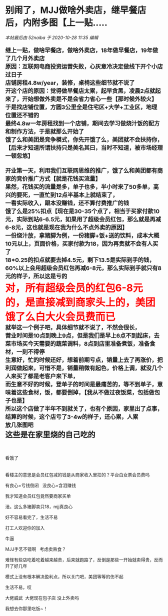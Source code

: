 # 别闹了，MJJ做啥外卖店，继早餐店后，内附多图【上一贴.....


<i class="pstatus"> 本帖最后由 52naiba 于 2020-10-28 11:35 编辑 </i><br />
<br />
<strong><font size="4">继上一贴，做啥早餐店，做啥外卖店，18年做早餐店，19年做了几个月外卖店<br />
原因：互联网电商投资运营失败，心灰意冷决定做线下开个小店过日子<br />
店铺房租4.8w/year，装修，桌椅这些细节就不说了<br />
开这个店的原因：觉得做早餐店太累，起早贪黑，凌晨2点就起来了，开始想做外卖是不是会省力省心一些【那时候外**较火】<br />
于是找店铺位置，方圆3公里全是住宅区+大学+工业区，地理位置还不错的<br />
最终4.8w一年房租找到一个店铺，期间去学习做烧汁饭的配方和制作方法，于是就那么开始了<br />
饿了么和美团是竞争模式，你先开饿了么，美团就不会扶持你，【后来才知道所谓扶持只是美名其曰，当时不知道，被市场经理一顿忽悠】<br />
<br />
开业第一天，利用我们互联网思维的推广，饿了么和美团都有商家的竞价推广方式【就是花钱买流量】<br />
果然，花钱买的流量是多，单子也多，半小时来了50多单，高兴的要死，一直忙到12点半基本上就结束了，<br />
一看实际收入，跟本没赚钱，还不算付费推广的钱<br />
饿了么是25%扣点【现在是30-35个点了，相当于买家付款10元，实际到站6-6.5元，如果用了超级会员红包，那么就是再减6-8元，这也就是现在我为什么不点外卖的原因】<br />
一份烧汁放，拿猪脚为例，一份猪脚+饭+送的饮料，成本大概10元以上，页面价格，买家付款为18，因为再贵就不会有人买了<br />
18*0.25的扣点就要去掉4.5元，剩下13.5是实际到手的钱，60%以上会用超级会员红包再减6-8元，那么实际到手就只有8元的样子，所以这是亏的<br />
<strong><font size="6"><font color="Red">对，所有超级会员的红包6-8元的，是直接减到商家头上的，美团饿了么白**大火会员费而已</font><br />
</font></strong>就举这一个例子吧，具体细节就不说了，不然会很长，<br />
营业时间是10点到晚上9点，但是我们是早上6点不到起床，去菜市场买今天需要的蔬菜调料，8点到店里准备煮饭，准备食材，一刻不得停<br />
生意好，忙的时候还好，想着前期亏点，销量上去了再涨价，把利润做起来，可惜不是，销量稍微有起色，价格上调，就没几个人来买了都是老客户来下单，<br />
而生意不好的时候，登单子的时间是最痛苦的，等不到单子，意味着这些食材，饭，都要倒掉，【我从不做过夜饭菜，包括做包子也是】<br />
所以这个店做了半年不到就关了，也有个原因，家里出了点事，结算的时候，这个店亏了3-4w的样子，还心累，人累<br />
放几张图吧</font></strong><br />
<img id="aimg_HDR09" onclick="zoom(this, this.src, 0, 0, 0)" class="zoom" src="https://kyun.ltyuanfang.cn/tc/2020/10/28/687e100fa4239.jpg" onmouseover="img_onmouseoverfunc(this)" onload="thumbImg(this)" border="0" alt="" /><br />
<img id="aimg_ndea1" onclick="zoom(this, this.src, 0, 0, 0)" class="zoom" src="https://kyun.ltyuanfang.cn/tc/2020/10/28/07c2e1e633c48.jpg" onmouseover="img_onmouseoverfunc(this)" onload="thumbImg(this)" border="0" alt="" /><br />
<img id="aimg_gm1hA" onclick="zoom(this, this.src, 0, 0, 0)" class="zoom" src="https://kyun.ltyuanfang.cn/tc/2020/10/28/782514f3eab18.jpg" onmouseover="img_onmouseoverfunc(this)" onload="thumbImg(this)" border="0" alt="" /><br />
<img id="aimg_Z7wN0" onclick="zoom(this, this.src, 0, 0, 0)" class="zoom" src="https://kyun.ltyuanfang.cn/tc/2020/10/28/d52b18fadffeb.jpg" onmouseover="img_onmouseoverfunc(this)" onload="thumbImg(this)" border="0" alt="" /><br />
<img id="aimg_ZD3kk" onclick="zoom(this, this.src, 0, 0, 0)" class="zoom" src="https://kyun.ltyuanfang.cn/tc/2020/10/28/08ef178cc893e.jpg" onmouseover="img_onmouseoverfunc(this)" onload="thumbImg(this)" border="0" alt="" /><br />
<img id="aimg_uiis7" onclick="zoom(this, this.src, 0, 0, 0)" class="zoom" src="https://kyun.ltyuanfang.cn/tc/2020/10/28/d91d5300f2519.jpg" onmouseover="img_onmouseoverfunc(this)" onload="thumbImg(this)" border="0" alt="" /><br />
<img id="aimg_hdKDU" onclick="zoom(this, this.src, 0, 0, 0)" class="zoom" src="https://kyun.ltyuanfang.cn/tc/2020/10/28/a3acac04755c6.jpg" onmouseover="img_onmouseoverfunc(this)" onload="thumbImg(this)" border="0" alt="" /><br />
<img id="aimg_yEodn" onclick="zoom(this, this.src, 0, 0, 0)" class="zoom" src="https://kyun.ltyuanfang.cn/tc/2020/10/28/3c3cac7467efd.jpg" onmouseover="img_onmouseoverfunc(this)" onload="thumbImg(this)" border="0" alt="" /><br />
<img id="aimg_lpH2r" onclick="zoom(this, this.src, 0, 0, 0)" class="zoom" src="https://kyun.ltyuanfang.cn/tc/2020/10/28/8adc57c468714.jpg" onmouseover="img_onmouseoverfunc(this)" onload="thumbImg(this)" border="0" alt="" /><br />
<font size="5"><strong>这些是在家里烧的自己吃的</strong></font><br />
<img id="aimg_y2dDt" onclick="zoom(this, this.src, 0, 0, 0)" class="zoom" src="https://kyun.ltyuanfang.cn/tc/2020/10/28/9461d9bc744f7.jpg" onmouseover="img_onmouseoverfunc(this)" onload="thumbImg(this)" border="0" alt="" /><br />
<img id="aimg_leSk9" onclick="zoom(this, this.src, 0, 0, 0)" class="zoom" src="https://kyun.ltyuanfang.cn/tc/2020/10/28/d3935eac54a17.jpg" onmouseover="img_onmouseoverfunc(this)" onload="thumbImg(this)" border="0" alt="" /><br />
<img id="aimg_p4aBk" onclick="zoom(this, this.src, 0, 0, 0)" class="zoom" src="https://kyun.ltyuanfang.cn/tc/2020/10/28/44f47d3722141.jpg" onmouseover="img_onmouseoverfunc(this)" onload="thumbImg(this)" border="0" alt="" /><br />
<img id="aimg_aww6B" onclick="zoom(this, this.src, 0, 0, 0)" class="zoom" src="https://kyun.ltyuanfang.cn/tc/2020/10/28/7c762171e2737.jpg" onmouseover="img_onmouseoverfunc(this)" onload="thumbImg(this)" border="0" alt="" /><br />
<br />
<br />


看饿了<br />
<br />
<br />
看楼主的意思是会员红包减的钱是从商家收入里扣的？平台白女票会员费吗<img id="aimg_LS90Z" onclick="zoom(this, this.src, 0, 0, 0)" class="zoom" src="https://cdn.jsdelivr.net/gh/hishis/forum-master/public/images/patch.gif" onmouseover="img_onmouseoverfunc(this)" onload="thumbImg(this)" border="0" alt="" />

有良心=亏钱倒闭&nbsp; &nbsp;没良心=含泪赚钱

我才知道会员红包竟然要商家买单

淦。这么多猪脚卖只18，mjj真良心 

好不容易看完了，生活不易

打工人欢迎你的加入

牛逼

MJJ手艺不错啊&nbsp; &nbsp;考虑卖熟食？

<img src="static/image/smiley/yct/022.gif" smilieid="42" border="0" alt="" />难怪有些店吃着吃着越来越贵，后来就跑路了，反倒是那些一开始就卖得贵，反而开了好几年

模式上没有根本解决盈利点，所以关门吧，美团等等的伤不起<img src="static/image/smiley/default/lol.gif" smilieid="12" border="0" alt="" />

生活不易，哎

大佬威武&nbsp;&nbsp;大佬现在包子店 没上外卖吗

我想去你那里吃饭~！
